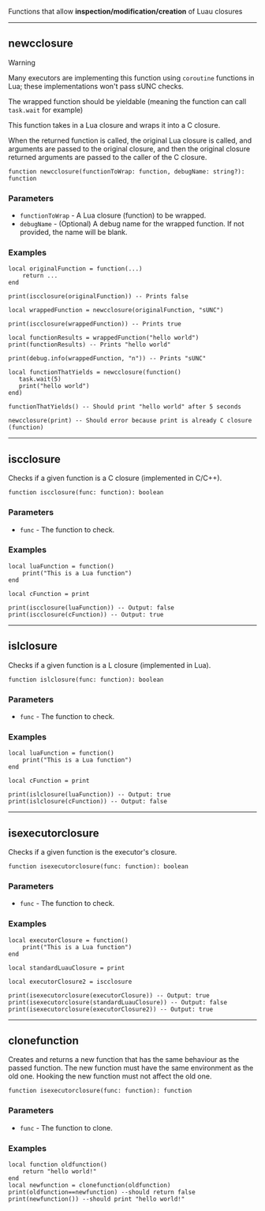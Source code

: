 Functions that allow **inspection/modification/creation** of Luau closures

---

## newcclosure

> [!WARNING]
> Many executors are implementing this function using `coroutine` functions in Lua; these implementations won't pass sUNC checks.
>
> The wrapped function should be yieldable (meaning the function can call `task.wait` for example)

This function takes in a Lua closure and wraps it into a C closure.

When the returned function is called, the original Lua closure is called, and arguments are passed to the original closure, and then the original closure returned arguments are passed to the caller of the C closure.

```luau
function newcclosure(functionToWrap: function, debugName: string?): function
```

### Parameters

- `functionToWrap` - A Lua closure (function) to be wrapped.
- `debugName` - (Optional) A debug name for the wrapped function. If not provided, the name will be blank.

### Examples

```luau
local originalFunction = function(...)
    return ...
end

print(iscclosure(originalFunction)) -- Prints false

local wrappedFunction = newcclosure(originalFunction, "sUNC")

print(iscclosure(wrappedFunction)) -- Prints true

local functionResults = wrappedFunction("hello world")
print(functionResults) -- Prints "hello world"

print(debug.info(wrappedFunction, "n")) -- Prints "sUNC"
```

```luau
local functionThatYields = newcclosure(function()
   task.wait(5)
   print("hello world")
end)

functionThatYields() -- Should print "hello world" after 5 seconds
```

```luau
newcclosure(print) -- Should error because print is already C closure (function)
```

---

## iscclosure

Checks if a given function is a C closure (implemented in C/C++).

```luau
function iscclosure(func: function): boolean
```

### Parameters

- `func` - The function to check.

### Examples

```luau
local luaFunction = function()
    print("This is a Lua function")
end

local cFunction = print

print(iscclosure(luaFunction)) -- Output: false
print(iscclosure(cFunction)) -- Output: true
```

---

## islclosure

Checks if a given function is a L closure (implemented in Lua).

```luau
function islclosure(func: function): boolean
```

### Parameters

- `func` - The function to check.

### Examples

```luau
local luaFunction = function()
    print("This is a Lua function")
end

local cFunction = print

print(islclosure(luaFunction)) -- Output: true
print(islclosure(cFunction)) -- Output: false
```

---

## isexecutorclosure

Checks if a given function is the executor's closure.

```luau
function isexecutorclosure(func: function): boolean
```

### Parameters

- `func` - The function to check.

### Examples

```luau
local executorClosure = function()
    print("This is a Lua function")
end

local standardLuauClosure = print

local executorClosure2 = iscclosure

print(isexecutorclosure(executorClosure)) -- Output: true
print(isexecutorclosure(standardLuauClosure)) -- Output: false
print(isexecutorclosure(executorClosure2)) -- Output: true
```

---

## clonefunction

Creates and returns a new function that has the same behaviour as the passed function.
The new function must have the same environment as the old one.
Hooking the new function must not affect the old one.

```luau
function isexecutorclosure(func: function): function
```

### Parameters

- `func` - The function to clone.

### Examples

```luau
local function oldfunction()
    return "hello world!"
end
local newfunction = clonefunction(oldfunction)
print(oldfunction==newfunction) --should return false
print(newfunction()) --should print "hello world!"
```
